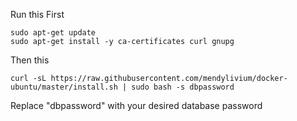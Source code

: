 Run this First
```
sudo apt-get update
sudo apt-get install -y ca-certificates curl gnupg
```

Then this
```
curl -sL https://raw.githubusercontent.com/mendylivium/docker-ubuntu/master/install.sh | sudo bash -s dbpassword
```
Replace "dbpassword" with your desired database password

